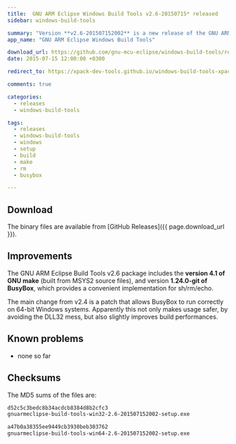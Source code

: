 ```yaml
---
title:  GNU ARM Eclipse Windows Build Tools v2.6-20150715* released
sidebar: windows-build-tools

summary: "Version **v2.6-201507152002** is a new release of the GNU ARM Eclipse Windows Build Tools, adding support for Windows 64-bit."
app_name: "GNU ARM Eclipse Windows Build Tools"

download_url: https://github.com/gnu-mcu-eclipse/windows-build-tools/releases/tag/v2.6/
date: 2015-07-15 12:00:00 +0300

redirect_to: https://xpack-dev-tools.github.io/windows-build-tools-xpack/blog/2015/07/15/windows-build-tools-v2.6-20150715-released/

comments: true

categories:
  - releases
  - windows-build-tools

tags:
  - releases
  - windows-build-tools
  - windows
  - setup
  - build
  - make
  - rm
  - busybox

---
```


## Download

The binary files are available from [GitHub Releases]({{ page.download_url }}).

## Improvements

The GNU ARM Eclipse Build Tools v2.6 package includes the **version 4.1 of GNU make** (built from MSYS2 source files), and version **1.24.0-git of BusyBox**, which provides a convenient implementation for sh/rm/echo.

The main change from v2.4 is a patch that allows BusyBox to run correctly on 64-bit Windows systems. Apparently this not only makes usage safer, by avoiding the DLL32 mess, but also slightly improves build performances.

## Known problems

* none so far

## Checksums

The MD5 sums of the files are:

```txt
d52c5c3bedc8b34acdcb8384d8b2cfc3
gnuarmeclipse-build-tools-win32-2.6-201507152002-setup.exe

a47b0a38355ee9449cb3930beb303762
gnuarmeclipse-build-tools-win64-2.6-201507152002-setup.exe
```
